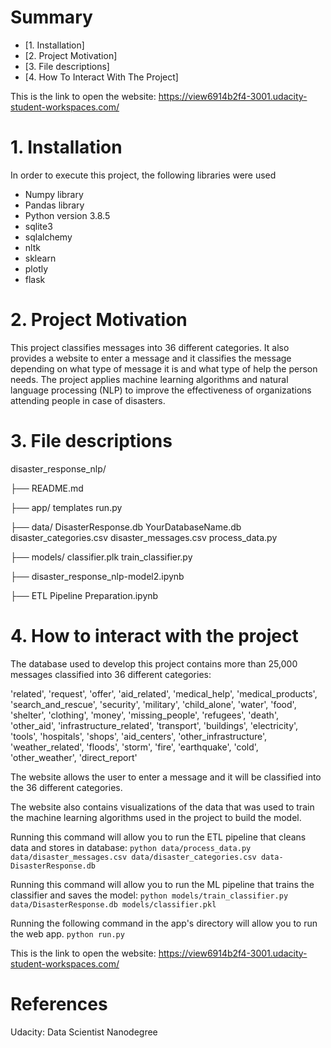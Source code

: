 # Summary

* [1. Installation] 
* [2. Project Motivation] 
* [3. File descriptions] 
* [4. How To Interact With The Project]

This is the link to open the website:
https://view6914b2f4-3001.udacity-student-workspaces.com/

# 1. Installation

In order to execute this project, the following libraries were used

* Numpy library
* Pandas library
* Python version 3.8.5
* sqlite3
* sqlalchemy
* nltk
* sklearn
* plotly
* flask

# 2. Project Motivation

This project classifies messages into 36 different categories. It also provides a website to enter a message and it classifies the message depending on what type of message it is and what type of help the person needs. The project applies machine learning algorithms and natural language processing (NLP) to improve the effectiveness of organizations attending people in case of disasters.

# 3. File descriptions

disaster_response_nlp/

├── README.md

├── app/
    templates
    run.py

├── data/
    DisasterResponse.db
    YourDatabaseName.db
    disaster_categories.csv
    disaster_messages.csv
    process_data.py

├── models/
    classifier.plk
    train_classifier.py

├── disaster_response_nlp-model2.ipynb

├── ETL Pipeline Preparation.ipynb

# 4. How to interact with the project

The database used to develop this project contains more than 25,000 messages classified into 36 different categories: 

'related', 'request', 'offer', 'aid_related', 'medical_help',
'medical_products', 'search_and_rescue', 'security', 'military',
'child_alone', 'water', 'food', 'shelter', 'clothing', 'money',
'missing_people', 'refugees', 'death', 'other_aid',
'infrastructure_related', 'transport', 'buildings', 'electricity',
'tools', 'hospitals', 'shops', 'aid_centers', 'other_infrastructure',
'weather_related', 'floods', 'storm', 'fire', 'earthquake', 'cold',
'other_weather', 'direct_report'

The website allows the user to enter a message and it will be classified into the 36 different categories. 

The  website also contains visualizations of the data that was used to train the machine learning algorithms used in the project to build the model.

Running this command will allow you to run the ETL pipeline that cleans data and stores in database:
`python data/process_data.py data/disaster_messages.csv data/disaster_categories.csv data-DisasterResponse.db`

Running this command will allow you to run the ML pipeline that trains the classifier and saves the model:
`python models/train_classifier.py data/DisasterResponse.db models/classifier.pkl`

Running the following command in the app's directory will allow you to run the web app.
`python run.py`

This is the link to open the website:
https://view6914b2f4-3001.udacity-student-workspaces.com/


# References

Udacity: Data Scientist Nanodegree

